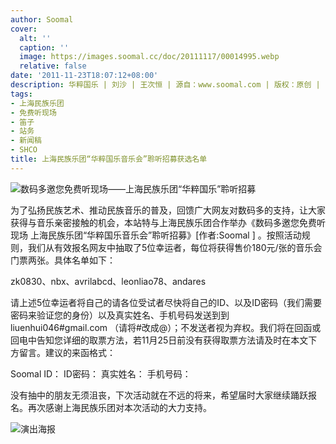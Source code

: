 ```yaml
---
author: Soomal
cover:
  alt: ''
  caption: ''
  image: https://images.soomal.cc/doc/20111117/00014995.webp
  relative: false
date: '2011-11-23T18:07:12+08:00'
description: 华粹国乐 | 刘沙 | 王次恒 | 源自：www.soomal.com | 版权：原创 |  平均/总评分：00.00/0
tags:
- 上海民族乐团
- 免费听现场
- 笛子
- 站务
- 新闻稿
- SHCO
title: 上海民族乐团“华粹国乐音乐会”聆听招募获选名单
---
```


![数码多邀您免费听现场――上海民族乐团“华粹国乐”聆听招募](https://images.soomal.cc/doc/20111117/00014995.webp)



为了弘扬民族艺术、推动民族音乐的普及，回馈广大网友对数码多的支持，让大家获得与音乐亲密接触的机会，本站特与上海民族乐团合作举办《数码多邀您免费听现场 上海民族乐团“华粹国乐音乐会”聆听招募》[作者:Soomal ]
。按照活动规则，我们从有效报名网友中抽取了5位幸运者，每位将获得售价180元/张的音乐会门票两张。具体名单如下：


zk0830、nbx、avrilabcd、leonliao78、andares


请上述5位幸运者将自己的请各位受试者尽快将自己的ID、以及ID密码（我们需要密码来验证您的身份）以及真实姓名、手机号码发送到到liuenhui046#gmail.com （请将#改成@）；不发送者视为弃权。我们将在回函或回电中告知您详细的取票方法，若11月25日前没有获得取票方法请及时在本文下方留言。建议的来函格式：

Soomal ID：
ID密码：
真实姓名：
手机号码：


没有抽中的朋友无须沮丧，下次活动就在不远的将来，希望届时大家继续踊跃报名。再次感谢上海民族乐团对本次活动的大力支持。

![演出海报](https://images.soomal.cc/doc/20111117/00014996.webp)